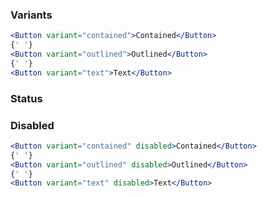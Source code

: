 ### Variants

```jsx
<Button variant="contained">Contained</Button>
{' '}
<Button variant="outlined">Outlined</Button>
{' '}
<Button variant="text">Text</Button>
```

### Status

### Disabled

```jsx
<Button variant="contained" disabled>Contained</Button>
{' '}
<Button variant="outlined" disabled>Outlined</Button>
{' '}
<Button variant="text" disabled>Text</Button>
```
